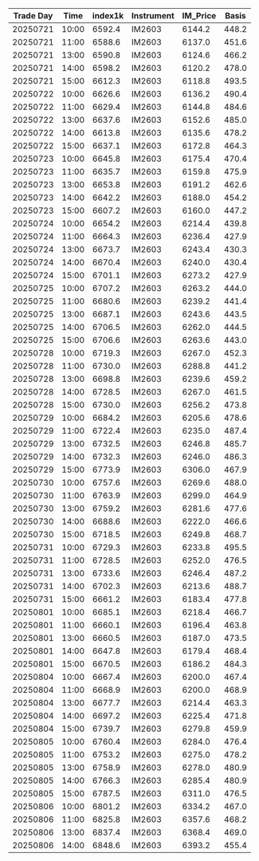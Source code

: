 | Trade Day  | Time | index1k | Instrument | IM_Price | Basis |
| ---------- | ---- | ------- | ---------- | -------- | ----- |
| 20250721 | 10:00 | 6592.4 | IM2603 | 6144.2 | 448.2 |
| 20250721 | 11:00 | 6588.6 | IM2603 | 6137.0 | 451.6 |
| 20250721 | 13:00 | 6590.8 | IM2603 | 6124.6 | 466.2 |
| 20250721 | 14:00 | 6598.2 | IM2603 | 6120.2 | 478.0 |
| 20250721 | 15:00 | 6612.3 | IM2603 | 6118.8 | 493.5 |
| 20250722 | 10:00 | 6626.6 | IM2603 | 6136.2 | 490.4 | 
| 20250722 | 11:00 | 6629.4 | IM2603 | 6144.8 | 484.6 | 
| 20250722 | 13:00 | 6637.6 | IM2603 | 6152.6 | 485.0 | 
| 20250722 | 14:00 | 6613.8 | IM2603 | 6135.6 | 478.2 | 
| 20250722 | 15:00 | 6637.1 | IM2603 | 6172.8 | 464.3 | 
| 20250723 | 10:00 | 6645.8 | IM2603 | 6175.4 | 470.4 | 
| 20250723 | 11:00 | 6635.7 | IM2603 | 6159.8 | 475.9 | 
| 20250723 | 13:00 | 6653.8 | IM2603 | 6191.2 | 462.6 | 
| 20250723 | 14:00 | 6642.2 | IM2603 | 6188.0 | 454.2 | 
| 20250723 | 15:00 | 6607.2 | IM2603 | 6160.0 | 447.2 | 
| 20250724 | 10:00 | 6654.2 | IM2603 | 6214.4 | 439.8 | 
| 20250724 | 11:00 | 6664.3 | IM2603 | 6236.4 | 427.9 | 
| 20250724 | 13:00 | 6673.7 | IM2603 | 6243.4 | 430.3 | 
| 20250724 | 14:00 | 6670.4 | IM2603 | 6240.0 | 430.4 | 
| 20250724 | 15:00 | 6701.1 | IM2603 | 6273.2 | 427.9 | 
| 20250725 | 10:00 | 6707.2 | IM2603 | 6263.2 | 444.0 | 
| 20250725 | 11:00 | 6680.6 | IM2603 | 6239.2 | 441.4 | 
| 20250725 | 13:00 | 6687.1 | IM2603 | 6243.6 | 443.5 | 
| 20250725 | 14:00 | 6706.5 | IM2603 | 6262.0 | 444.5 | 
| 20250725 | 15:00 | 6706.6 | IM2603 | 6263.6 | 443.0 | 
| 20250728 | 10:00 | 6719.3 | IM2603 | 6267.0 | 452.3 | 
| 20250728 | 11:00 | 6730.0 | IM2603 | 6288.8 | 441.2 | 
| 20250728 | 13:00 | 6698.8 | IM2603 | 6239.6 | 459.2 | 
| 20250728 | 14:00 | 6728.5 | IM2603 | 6267.0 | 461.5 | 
| 20250728 | 15:00 | 6730.0 | IM2603 | 6256.2 | 473.8 | 
| 20250729 | 10:00 | 6684.2 | IM2603 | 6205.6 | 478.6 | 
| 20250729 | 11:00 | 6722.4 | IM2603 | 6235.0 | 487.4 | 
| 20250729 | 13:00 | 6732.5 | IM2603 | 6246.8 | 485.7 | 
| 20250729 | 14:00 | 6732.3 | IM2603 | 6246.0 | 486.3 | 
| 20250729 | 15:00 | 6773.9 | IM2603 | 6306.0 | 467.9 | 
| 20250730 | 10:00 | 6757.6 | IM2603 | 6269.6 | 488.0 | 
| 20250730 | 11:00 | 6763.9 | IM2603 | 6299.0 | 464.9 | 
| 20250730 | 13:00 | 6759.2 | IM2603 | 6281.6 | 477.6 | 
| 20250730 | 14:00 | 6688.6 | IM2603 | 6222.0 | 466.6 | 
| 20250730 | 15:00 | 6718.5 | IM2603 | 6249.8 | 468.7 | 
| 20250731 | 10:00 | 6729.3 | IM2603 | 6233.8 | 495.5 | 
| 20250731 | 11:00 | 6728.5 | IM2603 | 6252.0 | 476.5 | 
| 20250731 | 13:00 | 6733.6 | IM2603 | 6246.4 | 487.2 | 
| 20250731 | 14:00 | 6702.3 | IM2603 | 6213.6 | 488.7 | 
| 20250731 | 15:00 | 6661.2 | IM2603 | 6183.4 | 477.8 | 
| 20250801 | 10:00 | 6685.1 | IM2603 | 6218.4 | 466.7 | 
| 20250801 | 11:00 | 6660.1 | IM2603 | 6196.4 | 463.8 | 
| 20250801 | 13:00 | 6660.5 | IM2603 | 6187.0 | 473.5 | 
| 20250801 | 14:00 | 6647.8 | IM2603 | 6179.4 | 468.4 | 
| 20250801 | 15:00 | 6670.5 | IM2603 | 6186.2 | 484.3 | 
| 20250804 | 10:00 | 6667.4 | IM2603 | 6200.0 | 467.4 | 
| 20250804 | 11:00 | 6668.9 | IM2603 | 6200.0 | 468.9 | 
| 20250804 | 13:00 | 6677.7 | IM2603 | 6214.4 | 463.3 | 
| 20250804 | 14:00 | 6697.2 | IM2603 | 6225.4 | 471.8 | 
| 20250804 | 15:00 | 6739.7 | IM2603 | 6279.8 | 459.9 | 
| 20250805 | 10:00 | 6760.4 | IM2603 | 6284.0 | 476.4 | 
| 20250805 | 11:00 | 6753.2 | IM2603 | 6275.0 | 478.2 | 
| 20250805 | 13:00 | 6758.9 | IM2603 | 6278.0 | 480.9 | 
| 20250805 | 14:00 | 6766.3 | IM2603 | 6285.4 | 480.9 | 
| 20250805 | 15:00 | 6787.5 | IM2603 | 6311.0 | 476.5 | 
| 20250806 | 10:00 | 6801.2 | IM2603 | 6334.2 | 467.0 | 
| 20250806 | 11:00 | 6825.8 | IM2603 | 6357.6 | 468.2 | 
| 20250806 | 13:00 | 6837.4 | IM2603 | 6368.4 | 469.0 | 
| 20250806 | 14:00 | 6848.6 | IM2603 | 6393.2 | 455.4 | 
